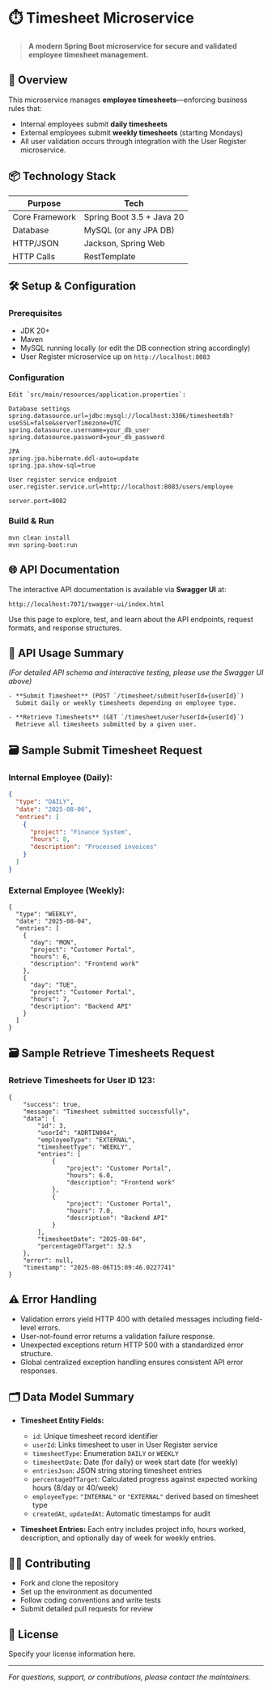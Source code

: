 # ⏱️ Timesheet Microservice

> **A modern Spring Boot microservice for secure and validated employee timesheet management.**

## 🚀 Overview

This microservice manages **employee timesheets**—enforcing business rules that:
- Internal employees submit **daily timesheets**
- External employees submit **weekly timesheets** (starting Mondays)
- All user validation occurs through integration with the User Register microservice.

## 📦 Technology Stack

| Purpose          | Tech                          |
|------------------|------------------------------|
| Core Framework   | Spring Boot 3.5 + Java 20    |
| Database         | MySQL (or any JPA DB)        |
| HTTP/JSON        | Jackson, Spring Web          |
| HTTP Calls       | RestTemplate                 |

## 🛠️ Setup & Configuration

### Prerequisites

- JDK 20+
- Maven
- MySQL running locally (or edit the DB connection string accordingly)
- User Register microservice up on `http://localhost:8083`

### Configuration

```
Edit `src/main/resources/application.properties`:

Database settings
spring.datasource.url=jdbc:mysql://localhost:3306/timesheetdb?useSSL=false&serverTimezone=UTC
spring.datasource.username=your_db_user
spring.datasource.password=your_db_password

JPA
spring.jpa.hibernate.ddl-auto=update
spring.jpa.show-sql=true

User register service endpoint
user.register.service.url=http://localhost:8083/users/employee

server.port=8082
```

### Build & Run
    
```
mvn clean install
mvn spring-boot:run
```


## 🌐 API Documentation

The interactive API documentation is available via **Swagger UI** at:
```
http://localhost:7071/swagger-ui/index.html
```

Use this page to explore, test, and learn about the API endpoints, request formats, and response structures.

## 📝 API Usage Summary

*(For detailed API schema and interactive testing, please use the Swagger UI above)*
```
- **Submit Timesheet** (POST `/timesheet/submit?userId={userId}`)  
  Submit daily or weekly timesheets depending on employee type.

- **Retrieve Timesheets** (GET `/timesheet/user?userId={userId}`)  
  Retrieve all timesheets submitted by a given user.
```
## 🗃️ Sample Submit Timesheet Request

### Internal Employee (Daily):

```json
{
  "type": "DAILY",
  "date": "2025-08-06",
  "entries": [
    {
      "project": "Finance System",
      "hours": 8,
      "description": "Processed invoices"
    }
  ]
}

```


### External Employee (Weekly):

```
{
  "type": "WEEKLY",
  "date": "2025-08-04",
  "entries": [
    {
      "day": "MON",
      "project": "Customer Portal",
      "hours": 6,
      "description": "Frontend work"
    },
    {
      "day": "TUE",
      "project": "Customer Portal",
      "hours": 7,
      "description": "Backend API"
    }
  ]
}
```
## 🗃️ Sample Retrieve Timesheets Request

### Retrieve Timesheets for User ID 123:

```http
{
    "success": true,
    "message": "Timesheet submitted successfully",
    "data": {
        "id": 3,
        "userId": "ADRTIN004",
        "employeeType": "EXTERNAL",
        "timesheetType": "WEEKLY",
        "entries": [
            {
                "project": "Customer Portal",
                "hours": 6.0,
                "description": "Frontend work"
            },
            {
                "project": "Customer Portal",
                "hours": 7.0,
                "description": "Backend API"
            }
        ],
        "timesheetDate": "2025-08-04",
        "percentageOfTarget": 32.5
    },
    "error": null,
    "timestamp": "2025-08-06T15:09:46.0227741"
}
```

## ⚠️ Error Handling

- Validation errors yield HTTP 400 with detailed messages including field-level errors.
- User-not-found error returns a validation failure response.
- Unexpected exceptions return HTTP 500 with a standardized error structure.
- Global centralized exception handling ensures consistent API error responses.

## 🗂️ Data Model Summary

- **Timesheet Entity Fields:**
    - `id`: Unique timesheet record identifier
    - `userId`: Links timesheet to user in User Register service
    - `timesheetType`: Enumeration `DAILY` or `WEEKLY`
    - `timesheetDate`: Date (for daily) or week start date (for weekly)
    - `entriesJson`: JSON string storing timesheet entries
    - `percentageOfTarget`: Calculated progress against expected working hours (8/day or 40/week)
    - `employeeType`: `"INTERNAL"` or `"EXTERNAL"` derived based on timesheet type
    - `createdAt`, `updatedAt`: Automatic timestamps for audit

- **Timesheet Entries:** Each entry includes project info, hours worked, description, and optionally day of week for weekly entries.

## 👩‍💻 Contributing

- Fork and clone the repository
- Set up the environment as documented
- Follow coding conventions and write tests
- Submit detailed pull requests for review

## 📄 License

Specify your license information here.

---

*For questions, support, or contributions, please contact the maintainers.*

